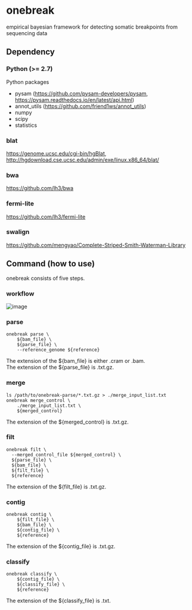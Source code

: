 # onebreak
empirical bayesian framework for detecting somatic breakpoints from sequencing data

## Dependency
### Python (>= 2.7)
Python packages
 - pysam (https://github.com/pysam-developers/pysam, https://pysam.readthedocs.io/en/latest/api.html)
 - annot_utils (https://github.com/friend1ws/annot_utils)
 - numpy
 - scipy
 - statistics

### blat

https://genome.ucsc.edu/cgi-bin/hgBlat,  
http://hgdownload.cse.ucsc.edu/admin/exe/linux.x86_64/blat/

### bwa

https://github.com/lh3/bwa

### fermi-lite

https://github.com/lh3/fermi-lite

### swalign

https://github.com/mengyao/Complete-Striped-Smith-Waterman-Library

## Command (how to use)
onebreak consists of five steps.

### workflow

![image](https://user-images.githubusercontent.com/13672949/161904048-be8bf771-73c5-452a-849d-5696791b2b0f.png)

### parse
```
onebreak parse \
    ${bam_file} \
    ${parse_file} \
    --reference_genome ${reference}
```
The extension of the ${bam_file} is either .cram or .bam.  
The extension of the ${parse_file} is .txt.gz.  

### merge
```
ls /path/to/onebreak-parse/*.txt.gz > ./merge_input_list.txt
onebreak merge_control \
    ./merge_input_list.txt \
    ${merged_control}
```
The extension of the ${merged_control} is .txt.gz.

### filt
```
onebreak filt \
  --merged_control_file ${merged_control} \
  ${parse_file} \
  ${bam_file} \
  ${filt_file} \
  ${reference}
```
The extension of the ${filt_file} is .txt.gz.

### contig
```
onebreak contig \
    ${filt_file} \
    ${bam_file} \
    ${contig_file} \
    ${reference}
```
The extension of the ${contig_file} is .txt.gz.

### classify
```
onebreak classify \
    ${contig_file} \
    ${classify_file} \
    ${reference}
```
The extension of the ${classify_file} is .txt.
